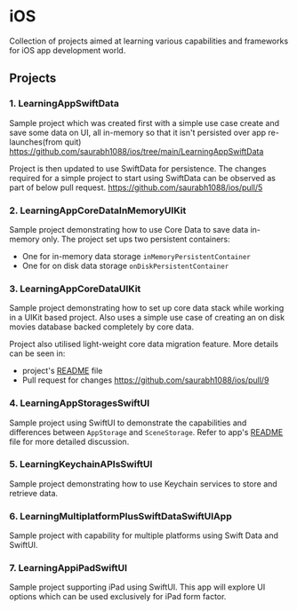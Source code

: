 # iOS

Collection of projects aimed at learning various capabilities and frameworks for
iOS app development world.

## Projects

### 1. LearningAppSwiftData
Sample project which was created first with a simple use case create and save some
data on UI, all in-memory so that it isn't persisted over app re-launches(from quit)
https://github.com/saurabh1088/ios/tree/main/LearningAppSwiftData

Project is then updated to use SwiftData for persistence. The changes required for
a simple project to start using SwiftData can be observed as part of below pull request.
https://github.com/saurabh1088/ios/pull/5

### 2. LearningAppCoreDataInMemoryUIKit
Sample project demonstrating how to use Core Data to save data in-memory only.
The project set ups two persistent containers:
- One for in-memory data storage `inMemoryPersistentContainer`
- One for on disk data storage `onDiskPersistentContainer`

### 3. LearningAppCoreDataUIKit
Sample project demonstrating how to set up core data stack while working in a UIKit
based project. Also uses a simple use case of creating an on disk movies database
backed completely by core data.

Project also utilised light-weight core data migration feature. 
More details can be seen in:
- project's [README](LearningAppCoreDataUIKit/LearningAppCoreDataUIKit/README.md) file
- Pull request for changes https://github.com/saurabh1088/ios/pull/9

### 4. LearningAppStoragesSwiftUI
Sample project using SwiftUI to demonstrate the capabilities and differences between
`AppStorage` and `SceneStorage`.
Refer to app's [README](LearningAppStoragesSwiftUI/LearningAppStoragesSwiftUI/README.md) file for more detailed discussion.

### 5. LearningKeychainAPIsSwiftUI
Sample project demonstrating how to use Keychain services to store and retrieve
data.

### 6. LearningMultiplatformPlusSwiftDataSwiftUIApp
Sample project with capability for multiple platforms using Swift Data and SwiftUI.

### 7. LearningAppiPadSwiftUI
Sample project supporting iPad using SwiftUI. This app will explore UI options which
can be used exclusively for iPad form factor.
